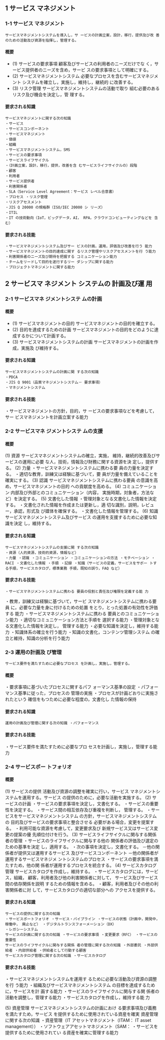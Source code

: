## 1 サービス マネジメント 
 
### 1-1 サービス マネジメント 
    サービスマネジメントシステムを導入し，サ ービスの計画立案，設計，移行，提供及び改 善のための活動及び資源を指揮し，管理する。
#### 概要
* (1) サービスの要求事項 
    顧客及びサービスの利用者のニーズだけでな く，サービス提供者のニーズを含め，サービ スの要求事項として明確にする。 
* (2) サービスマネジメントシステム 
    必要なプロセスを含むサービスマネジメント システムを確立し，実施し，維持し，継続的 に改善する。 
* (3) リスク管理 
    サービスマネジメントシステムの活動で取り 組む必要のあるリスク及び機会を決定し，管 理する。 

#### 要求される知識
    サービスマネジメントに関する次の知識 
    ・サービス 
    ・サービスコンポーネント 
    ・サービスマネジメント 
    ・価値
    ・組織
    ・サービスマネジメントシステム，SMS 
    ・サービスの要求事項 
    ・サービスライフサイクル 
    ・（計画立案，設計，移行，提供，改善を含 むサービスライフサイクルの）段階 
    ・顧客
    ・利用者 
    ・サービス提供者 
    ・利害関係者 
    ・SLA（Service Level Agreement：サービス レベル合意書） 
    ・プロセス ・リスク管理 
    ・リスクアセスメント 
    ・JIS Q 20000 の規格群（ISO/IEC 20000 シ リーズ） 
    ・ITIL 
    ・IT の技術動向（IoT，ビッグデータ，AI， RPA，クラウドコンピューティングなどを 含む） 

#### 要求される技能
    ・サービスマネジメントシステム及びサー ビスの計画，運用，評価及び改善を行う 能力 
    ・サービスマネジメントの目的達成に関す るリスク管理やリスクアセスメントを行 う能力 
    ・利害関係者のニーズ及び期待を把握する コミュニケーション能力 
    ・チームをリードして目的を遂行するリー ダシップに関する能力 
    ・プロジェクトマネジメントに関する能力 

## 2 サービスマ ネジメント システムの 計画及び運 用 
### 2-1 サービスマネ ジメントシステ ムの計画 
#### 概要
* (1) サービスマネジメントの目的 
    サービスマネジメントの目的を確立する。 
* (2) 目的を達成するための計画 
    サービスマネジメントの目的をどのように達 成するかについて計画する。 
* (3) サービスマネジメントシステムの計画 
    サービスマネジメントの計画を作成，実施及 び維持する。 
#### 要求される知識
    サービスマネジメントシステムの計画に関 する次の知識 
    ・PDCA 
    ・JIS Q 9001（品質マネジメントシステム－ 要求事項）
    ・マネジメントシステム 
#### 要求される技能
・サービスマネジメントの方針，目的，サ ービスの要求事項などを考慮して，サー ビスマネジメントを計画立案する能力 
 
### 2-2 サービスマネ ジメントシステ ムの支援 
#### 概要
(1) 資源 
サービスマネジメントシステムの確立，実施， 維持，継続的改善及びサービスの運用に必要 な人，技術，情報及び財務に関する資源を決
定し，提供する。 
 (2) 力量 
 ・サービスマネジメントシステムに携わる要 員の力量を決定する。 
    ・適切な教育，訓練又は経験に基づいて，要 員が力量を備えていることを確実にする。 
(3) 認識 
    サービスマネジメントシステムに携わる要員 の意識を高め，サービスマネジメントの目的 への貢献度を高める。 
(4) コミュニケーション 
    内部及び外部とのコミュニケーション（内容， 実施時期，対象者，方法など）を決定する。 
(5) 文書化した情報 ・管理対象となる文書化した情報を決定する。
 ・文書化された情報を作成または更新し，適 切な識別，説明，レビュー，承認，形式及 び媒体を確保する。
  ・文書化した情報を管理する。 
(6) 知識 サービスマネジメントシステム及びサービス の運用を支援するために必要な知識を決定 し，維持する。 

#### 要求される知識
    サービスマネジメントシステムの支援に関 する次の知識 
    ・資源（人的資源，技術的資源，情報など） 
    ・力量 ・認識 ・コミュニケーション ・コミュニケーションの方法 ・モチベーション ・RACI ・文書化した情報 ・手順 ・記録 ・知識（サービスの定義，サービスをサポー トする手順，サービスカタログ，標準業務 手順，既知の誤り，FAQ など）
#### 要求される技能
    ・サービスマネジメントシステムに携わる 要員の役割と責任及び権限を定義する能 力 
・教育，訓練又は経験に基づいて，サービ スマネジメントシステムに携わる要員 に，必要な力量を身に付けるための処置 をとり，とった処置の有効性を評価する 能力 
・サービスマネジメントシステムに携わる 要員とのコミュニケーション能力 
・適切なコミュニケーション方法と手順を 選択する能力 
・管理対象となる文書化した情報を決定し， 管理する能力 
・必要な知識を決定し，維持する能力 ・知識体系の確立を行う能力 ・知識の文書化，コンテンツ管理システム の確立と維持，知識の分析を行う能力


### 2-3 運用の計画及 び管理 
    サービス要件を満たすために必要なプロセス を計画し，実施し，管理する。 
#### 概要
・要求事項に基づいたプロセスに関するパフ ォーマンス基準の設定
 ・パフォーマンス基準に従った，プロセスの 管理の実施
 ・プロセスが計画どおりに実施されたという 確信をもつために必要な程度の，文書化し た情報の保持 
#### 要求される知識
    運用の計画及び管理に関する次の知識 ・パフォーマンス 
#### 要求される技能 
・サービス要件を満たすために必要なプロ セスを計画し，実施し，管理する能力 
 
### 2-4 サービスポー トフォリオ 
#### 概要
(1) サービスの提供 活動及び資源の調整を確実に行い，サービス マネジメントシステムを運用する。サービス の提供のために，必要な活動を実施する。 
(2) サービスの計画 ・サービスの要求事項を決定し，文書化する。
 ・サービスの重要性を決定する。 ・サービス間の相互依存及び重複を判断し， 管理する。 ・サービスをサービスマネジメントシステム の方針，サービスマネジメントシステムの 目的及びサービスの要求事項と整合させる 必要がある場合，変更を提案する。 ・利用可能な資源を考慮して，変更要求及び 新規サービス又はサービス変更の提案の優 先順位付けを行う。 
(3) サービスライフサイクルに関与する関係 者の管理 ・サービスのライフサイクルに関与する他の 関係者の評価及び選定のための基準を決定 し，適用する。 ・次の事項を決定し，文書化する。 －他の関係者が提供又は運用するサービス 及びサービスコンポーネント －他の関係者が運用するサービスマネジメ ントシステムのプロセス ・サービスの要求事項を満たすため，他の関 係者が運用するプロセスを統合する。 
(4) サービスカタログ管理 サービスカタログを作成し，維持する。 ・サービスカタログには，サービス，組織， 顧客，利用者及び他の利害関係者に対して， サービス及びサービス間の依存関係を説明 するための情報を含める。 ・顧客，利用者及びその他の利害関係者に対 して，サービスカタログの適切な部分への アクセスを提供する。 
#### 要求される知識
    サービスの提供に関する次の知識 
    ・サービスポートフォリオ ・サービス・パイプライン ・サービスの状態（計画中，開発中，稼働中， 廃止など） ・デジタルトランスフォーメーション（DX） 
    ・レガシーシステム
    サービスの計画に関する次の知識 ・サービスの要求事項 ・変更要求（RFC） ・サービスの重要性 
    サービスのライフサイクルに関与する関係 者の管理に関する次の知識 ・外部委託 ・外部供給者 ・内部供給者 ・供給者として行動する顧客 
    サービスカタログ管理に関する次の知識 ・サービスカタログ 

#### 要求される技能 
・サービスマネジメントシステムを運用す るために必要な活動及び資源の調整を行 う能力
・組織及びサービスマネジメントシステム の目標を達成するために，サービスを計 画する能力 
・サービスのライフサイクルに関与する関 係者の活動を調整し，管理する能力 
・サービスカタログを作成し，維持する能 力 


(5) 資産管理 サービスマネジメントシステムの計画におけ る要求事項及び義務を満たすため，サービス を提供するために使用されている資産を確実
資産管理に関する次の知識 ・資産管理（IT アセットマネジメント（ITAM： IT asset management）） ・ソフトウェアアセットマネジメント（SAM：
・サービスを提供するために使用されてい る資産を確実に管理する能力 

 
 
 
 

 